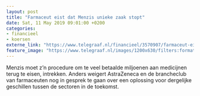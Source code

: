 ```yaml
---
layout: post
title: "Farmaceut eist dat Menzis unieke zaak stopt"
date: Sat, 11 May 2019 09:01:00 +0200
categories: 
- financieel 
- koersen 
externe_link: "https://www.telegraaf.nl/financieel/3570907/farmaceut-eist-dat-menzis-unieke-zaak-stopt"
feature_image: "https://www.telegraaf.nl/images/1200x630/filters:format(jpeg):quality(80)/cdn-kiosk-api.telegraaf.nl/5dfbceae-7366-11e9-bc2d-02d2fb1aa1d7.jpg"
---
```


<p class="intro">Menzis moet z’n procedure om te veel betaalde miljoenen aan medicijnen terug te eisen, intrekken. Anders weigert AstraZeneca en de brancheclub van farmaceuten nog in gesprek te gaan over een oplossing voor dergelijke geschillen tussen de sectoren in de toekomst.</p>
